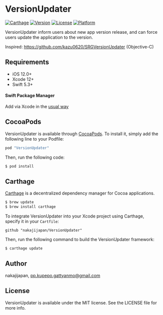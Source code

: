 # VersionUpdater

[![Carthage](https://img.shields.io/badge/Carthage-compatible-4BC51D.svg?style=flat)](https://github.com/Carthage/Carthage)
[![Version](https://img.shields.io/cocoapods/v/VersionUpdater.svg?style=flat)](http://cocoapods.org/pods/VersionUpdater)
[![License](https://img.shields.io/cocoapods/l/VersionUpdater.svg?style=flat)](http://cocoapods.org/pods/VersionUpdater)
[![Platform](https://img.shields.io/cocoapods/p/VersionUpdater.svg?style=flat)](http://cocoapods.org/pods/VersionUpdater)

VersionUpdater inform users about new app version release, and can force users update the application to the version.

Inspired: https://github.com/kazu0620/SRGVersionUpdater (Objective-C)

## Requirements

- iOS 12.0+
- Xcode 12+
- Swift 5.3+

#### Swift Package Manager

Add via Xcode in the [usual way](https://developer.apple.com/documentation/xcode/adding_package_dependencies_to_your_app)


## CocoaPods

VersionUpdater is available through [CocoaPods](http://cocoapods.org). To install
it, simply add the following line to your Podfile:


```ruby
pod "VersionUpdater"
```

Then, run the following code:

```ruby
$ pod install
```

## Carthage

[Carthage](https://github.com/Carthage/Carthage) is a decentralized dependency manager for Cocoa applications.

``` bash
$ brew update
$ brew install carthage
```

To integrate VersionUpdater into your Xcode project using Carthage, specify it in your `Cartfile`:

``` ogdl
github "nakajijapan/VersionUpdater"
```

Then, run the following command to build the VersionUpdater framework:

``` bash
$ carthage update
```

## Author

nakajijapan, pp.kupepo.gattyanmo@gmail.com

## License

VersionUpdater is available under the MIT license. See the LICENSE file for more info.

